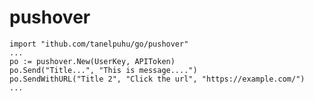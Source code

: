 # pushover

	import "ithub.com/tanelpuhu/go/pushover"
	...
	po := pushover.New(UserKey, APIToken)
	po.Send("Title...", "This is message....")
	po.SendWithURL("Title 2", "Click the url", "https://example.com/")
	...
